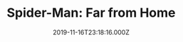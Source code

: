 ---
title: "Spider-Man: Far from Home"
year: 2019
date: 2019-11-16T23:18:16.000Z
permalink: /almanac/movies/2019-11-16-spider-man-far-from-home/index.html
rating: 3
tmdbid: 429617
---
